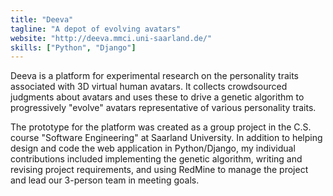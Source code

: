 ```yaml
---
title: "Deeva"
tagline: "A depot of evolving avatars"
website: "http://deeva.mmci.uni-saarland.de/"
skills: ["Python", "Django"]
---
```


Deeva is a platform for experimental research on the personality traits
associated with 3D virtual human avatars. It collects crowdsourced judgments
about avatars and uses these to drive a genetic algorithm to progressively
"evolve" avatars representative of various personality traits.

The prototype for the platform was created as a group project in the
C.S. course "Software Engineering" at Saarland University.
In addition to helping design and code the web application in Python/Django,
my individual contributions included implementing the genetic algorithm,
writing and revising project requirements, and using RedMine to manage the
project and lead our 3-person team in meeting goals.
